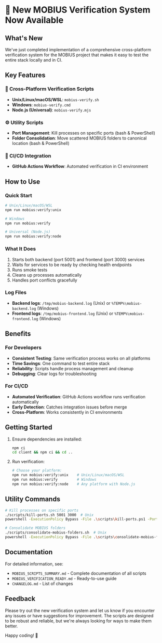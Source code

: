 # 🚀 New MOBIUS Verification System Now Available

## What's New

We've just completed implementation of a comprehensive cross-platform verification system for the MOBIUS project that makes it easy to test the entire stack locally and in CI.

## Key Features

### 🔧 Cross-Platform Verification Scripts
- **Unix/Linux/macOS/WSL**: `mobius-verify.sh`
- **Windows**: `mobius-verify.cmd`
- **Node.js (Universal)**: `mobius-verify.mjs`

### ⚙️ Utility Scripts
- **Port Management**: Kill processes on specific ports (bash & PowerShell)
- **Folder Consolidation**: Move scattered MOBIUS folders to canonical location (bash & PowerShell)

### 🔄 CI/CD Integration
- **GitHub Actions Workflow**: Automated verification in CI environment

## How to Use

### Quick Start
```bash
# Unix/Linux/macOS/WSL
npm run mobius:verify:unix

# Windows
npm run mobius:verify

# Universal (Node.js)
npm run mobius:verify:node
```

### What It Does
1. Starts both backend (port 5001) and frontend (port 3000) services
2. Waits for services to be ready by checking health endpoints
3. Runs smoke tests
4. Cleans up processes automatically
5. Handles port conflicts gracefully

### Log Files
- **Backend logs**: `/tmp/mobius-backend.log` (Unix) or `%TEMP%\mobius-backend.log` (Windows)
- **Frontend logs**: `/tmp/mobius-frontend.log` (Unix) or `%TEMP%\mobius-frontend.log` (Windows)

## Benefits

### For Developers
- **Consistent Testing**: Same verification process works on all platforms
- **Time Savings**: One command to test entire stack
- **Reliability**: Scripts handle process management and cleanup
- **Debugging**: Clear logs for troubleshooting

### For CI/CD
- **Automated Verification**: GitHub Actions workflow runs verification automatically
- **Early Detection**: Catches integration issues before merge
- **Cross-Platform**: Works consistently in CI environments

## Getting Started

1. Ensure dependencies are installed:
   ```bash
   npm ci
   cd client && npm ci && cd ..
   ```

2. Run verification:
   ```bash
   # Choose your platform:
   npm run mobius:verify:unix    # Unix/Linux/macOS/WSL
   npm run mobius:verify         # Windows
   npm run mobius:verify:node    # Any platform with Node.js
   ```

## Utility Commands

```bash
# Kill processes on specific ports
./scripts/kill-ports.sh 5001 3000  # Unix
powershell -ExecutionPolicy Bypass -File .\scripts\kill-ports.ps1 -Ports 5001,3000  # Windows

# Consolidate MOBIUS folders
./scripts/consolidate-mobius-folders.sh  # Unix
powershell -ExecutionPolicy Bypass -File .\scripts\consolidate-mobius-folders.ps1  # Windows
```

## Documentation

For detailed information, see:
- `MOBIUS_SCRIPTS_SUMMARY.md` - Complete documentation of all scripts
- `MOBIUS_VERIFICATION_READY.md` - Ready-to-use guide
- `CHANGELOG.md` - List of changes

## Feedback

Please try out the new verification system and let us know if you encounter any issues or have suggestions for improvement. The scripts are designed to be robust and reliable, but we're always looking for ways to make them better.

Happy coding! 🎉